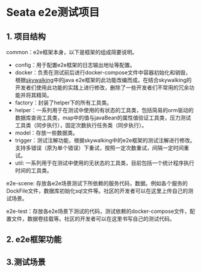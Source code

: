 # Seata e2e测试项目

## 1. 项目结构

common：e2e框架本身，以下是框架的组成简要说明。

- config：用于配置e2e框架的日志输出地址等配置。
- docker：负责在测试前后进行docker-compose文件中容器初始化和销毁，根据[skywalking](https://skywalking.apache.org/)中的java e2e框架的此功能改编而成。在结合skywalking的开发者们使用此功能的实践上进行修改，删除了一些开发者们不常用的冗余功能并将其精简。
- factory：封装了helper下的所有工具类。
- helper：一系列用于在测试中使用的有状态的工具类，包括简易的orm驱动的数据库查询工具类，map中的值与javaBean的属性值验证工具类，压力测试工具类（同步执行），固定次数执行任务类（同步执行）。
- model：存放一些数据类。
- trigger：测试注解功能，根据skywalking中的e2e框架的测试注解进行修改。支持多错误（原为单个错误）下重试，按照一定次数重试，间隔一定时间重试。
- util: 一系列用于在测试中使用的无状态的工具类，目前包括一个统计程序执行时间的工具类。

e2e-scene:  存放各e2e场景测试下所依赖的服务代码，数据。例如各个服务的DockFile文件，数据库初始化sql文件等。社区的开发者可以在这里上传自己的测试场景。

e2e-test：存放各e2e场景下测试的代码，测试依赖的docker-compose文件，配置文件，数据卷挂载等。社区的开发者可以在这里书写自己的测试代码。

## 2. e2e框架功能

### 

## 3.测试场景

